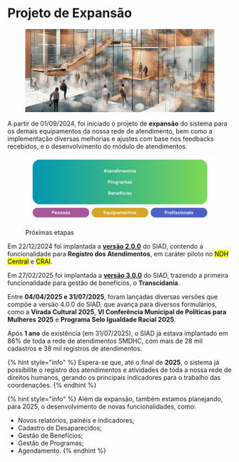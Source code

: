 # Projeto de Expansão

<figure><img src="../.gitbook/assets/image (2) (1) (2) (1).png" alt=""><figcaption></figcaption></figure>

A partir de 01/09/2024, foi iniciado o projeto de **expansão** do sistema para os demais equipamentos da nossa rede de atendimento, bem como a implementação diversas melhorias e ajustes com base nos feedbacks recebidos, e o desenvolvimento do módulo de atendimentos.

<figure><img src="../.gitbook/assets/image (2) (1) (2) (1) (1).png" alt=""><figcaption><p>Próximas etapas</p></figcaption></figure>

Em 22/12/2024 foi implantada a [**versão 2.0.0**](../historico-de-versoes/versao-2/) do SIAD, contendo a funcionalidade para **Registro dos Atendimentos**, em caráter piloto no <mark style="background-color:yellow;">NDH Central</mark> e <mark style="background-color:yellow;">CRAI</mark>.

Em 27/02/2025 foi implantada a [**versão 3.0.0**](../historico-de-versoes/versao-3/) do SIAD, trazendo a primeira funcionalidade para gestão de benefícios, o **Transcidania**.

Entre **04/04/2025 e 31/07/2025**, foram lançadas diversas versões que compõe a versão 4.0.0 do SIAD, que avança para diversos formulários, como a **Virada Cultural 2025**, **VI Conferência Municipal de Políticas para Mulheres 2025** e **Programa Selo Igualdade Racial 2025**.

Após **1 ano** de existência (em 31/07/2025), o SIAD já estava implantado em 86% de toda a rede de atendimentos SMDHC, com mais de 28 mil cadastros e 38 mil registros de atendimentos.

{% hint style="info" %}
Espera-se que, até o final de **2025**, o sistema já possibilite o registro dos atendimentos e atividades de toda a nossa rede de direitos humanos, gerando os principais indicadores para o trabalho das coordenações.
{% endhint %}

{% hint style="info" %}
Além da expansão, também estamos planejando, para 2025, o desenvolvimento de novas funcionalidades, como:

* Novos relatórios, painéis e indicadores;
* Cadastro de Desaparecidos;
* Gestão de Benefícios;
* Gestão de Programas;
* Agendamento.
{% endhint %}
